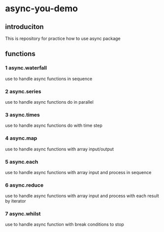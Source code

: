 # async-you-demo
## introduciton
This is repository for practice how to use async package

## functions
### 1 async.waterfall
use to handle async functions in sequence
### 2 async.series
use to handle async functions do in parallel
### 3 async.times
use to handle async functions do with time step
### 4 async.map
use to handle async functions with array input/output
### 5 async.each
use to handle async functions with array input and process in sequence
### 6 async.reduce
use to handle async functions with array input and process with each result by iterator
### 7 async.whilst
use to handle async function with break conditions to stop